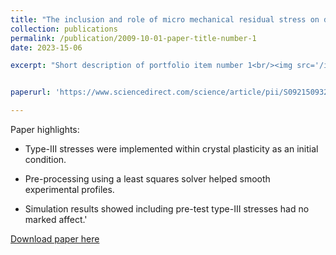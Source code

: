 ```yaml
---
title: "The inclusion and role of micro mechanical residual stress on deformation of stainless steel type 316L at grain level"
collection: publications
permalink: /publication/2009-10-01-paper-title-number-1
date: 2023-15-06

excerpt: "Short description of portfolio item number 1<br/><img src='/images/msa.png'>"


paperurl: 'https://www.sciencedirect.com/science/article/pii/S0921509323005208'

---
```

Paper highlights:
* Type-III stresses were implemented within crystal plasticity as an initial condition.

* Pre-processing using a least squares solver helped smooth experimental profiles.

* Simulation results showed including pre-test type-III stresses had no marked affect.'

[Download paper here](https://www.sciencedirect.com/science/article/pii/S0921509323005208)


